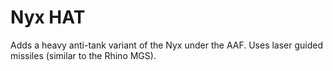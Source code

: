 # Nyx HAT
Adds a heavy anti-tank variant of the Nyx under the AAF. Uses laser guided missiles (similar to the Rhino MGS).
